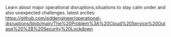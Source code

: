 Learn about major operational disruptions,situations to stay calm under and also unexpected challenges.
latest arctles:
https://github.com/siddengineer/operational-disruptions/blob/main/The%20Problem%3A%20Cloud%20Service%20Outage%20%2B%20Security%20Lockdown
